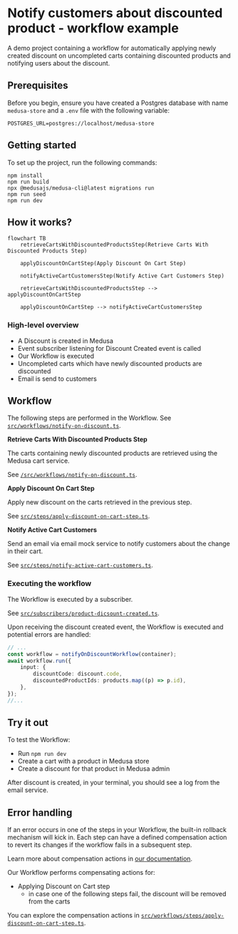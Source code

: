 # Notify customers about discounted product - workflow example

A demo project containing a workflow for automatically applying newly created discount on uncompleted carts containing discounted products and notifying users about the discount.

## Prerequisites

Before you begin, ensure you have created a Postgres database with name `medusa-store` and a `.env` file with the following variable:

```
POSTGRES_URL=postgres://localhost/medusa-store
```

## Getting started

To set up the project, run the following commands:

```
npm install
npm run build
npx @medusajs/medusa-cli@latest migrations run
npm run seed
npm run dev
```

## How it works?
```mermaid
flowchart TB
	retrieveCartsWithDiscountedProductsStep(Retrieve Carts With Discounted Products Step)
	
	applyDiscountOnCartStep(Apply Discount On Cart Step)
	
	notifyActiveCartCustomersStep(Notify Active Cart Customers Step)

	retrieveCartsWithDiscountedProductsStep --> applyDiscountOnCartStep
		
	applyDiscountOnCartStep --> notifyActiveCartCustomersStep
```

### High-level overview

- A Discount is created in Medusa
- Event subscriber listening for Discount Created event is called
- Our Workflow is executed
- Uncompleted carts which have newly discounted products are discounted
- Email is send to customers

## Workflow

The following steps are performed in the Workflow.
See [`src/workflows/notify-on-discount.ts`](/notify-on-discount/src/workflows/notify-on-discount.ts).

**Retrieve Carts With Discounted Products Step**

The carts containing newly discounted products are retrieved using the Medusa cart service.

See [`/src/workflows/notify-on-discount.ts`](/notify-on-discount/src/workflows/notify-on-discount.ts).

**Apply Discount On Cart Step**

Apply new discount on the carts retrieved in the previous step.

See [`src/steps/apply-discount-on-cart-step.ts`](/notify-on-discount/src/workflows/steps/apply-discount-on-cart-step.ts).

**Notify Active Cart Customers**

Send an email via email mock service to notify customers about the change in their cart.

See [`src/steps/notify-active-cart-customers.ts`](/notify-on-discount/src/workflows/steps/notify-active-cart-customers.ts).

### Executing the workflow

The Workflow is executed by a subscriber.

See [`src/subscribers/product-dicsount-created.ts`](/notify-on-discount/src/subscribers/product-dicsount-created.ts).

Upon receiving the discount created event, the Workflow is executed and potential errors are handled:

```ts
// ...
const workflow = notifyOnDiscountWorkflow(container);
await workflow.run({
    input: {
        discountCode: discount.code,
        discountedProductIds: products.map((p) => p.id),
    },
});
//...
```

## Try it out

To test the Workflow:

- Run `npm run dev`
- Create a cart with a product in Medusa store
- Create a discount for that product in Medusa admin

After discount is created, in your terminal, you should see a log from the email service.

## Error handling

If an error occurs in one of the steps in your Workflow, the built-in rollback mechanism will kick in. Each step can have a defined compensation action to revert its changes if the workflow fails in a subsequent step.

Learn more about compensation actions in [our documentation](https://docs.medusajs.com/development/workflows/#add-error-handling).

Our Workflow performs compensating actions for:

- Applying Discount on Cart step
  - in case one of the following steps fail, the discount will be removed from the carts

You can explore the compensation actions in [`src/workflows/steps/apply-discount-on-cart-step.ts`](notify-on-discount/src/workflows/steps/apply-discount-on-cart-step.ts).


